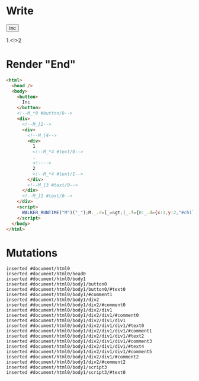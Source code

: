 # Write
  <button>Inc</button><!--M_*0 #button/0--><div><!--M_[2--><div><!--M_[4--><div>1<!--M_*4 #text/0-->.<!>2<!--M_*4 #text/1--></div><!--M_]3 #text/0--></div><!--M_]1 #text/0--></div><script>WALKER_RUNTIME("M")("_");M._.r=[_=>(_.f={0:_.d={x:1,y:2,"#childScope/1":_.e={value:1,"#text/0!":_.a={outer:1,"#childScope/0":_.c={value:2,"#text/0!":_.b={}}}}},1:_.e,2:_.a,3:_.c,4:_.b},_.b._=_.a,_.c["#text/0("]=_._["packages/translator-tags/src/__tests__/fixtures/basic-nested-params/template.marko_2_renderer"](_.a),_.a._=_.d,_.e["#text/0("]=_._["packages/translator-tags/src/__tests__/fixtures/basic-nested-params/template.marko_1_renderer"](_.d),_.f),4,"packages/translator-tags/src/__tests__/fixtures/basic-nested-params/template.marko_2_outer/subscriber",2,"packages/translator-tags/src/__tests__/fixtures/basic-nested-params/template.marko_1_y/subscriber",0,"packages/translator-tags/src/__tests__/fixtures/basic-nested-params/template.marko_0_x",0];M._.w()</script>


# Render "End"
```html
<html>
  <head />
  <body>
    <button>
      Inc
    </button>
    <!--M_*0 #button/0-->
    <div>
      <!--M_[2-->
      <div>
        <!--M_[4-->
        <div>
          1
          <!--M_*4 #text/0-->
          .
          <!---->
          2
          <!--M_*4 #text/1-->
        </div>
        <!--M_]3 #text/0-->
      </div>
      <!--M_]1 #text/0-->
    </div>
    <script>
      WALKER_RUNTIME("M")("_");M._.r=[_=&gt;(_.f={0:_.d={x:1,y:2,"#childScope/1":_.e={value:1,"#text/0!":_.a={outer:1,"#childScope/0":_.c={value:2,"#text/0!":_.b={}}}}},1:_.e,2:_.a,3:_.c,4:_.b},_.b._=_.a,_.c["#text/0("]=_._["packages/translator-tags/src/__tests__/fixtures/basic-nested-params/template.marko_2_renderer"](_.a),_.a._=_.d,_.e["#text/0("]=_._["packages/translator-tags/src/__tests__/fixtures/basic-nested-params/template.marko_1_renderer"](_.d),_.f),4,"packages/translator-tags/src/__tests__/fixtures/basic-nested-params/template.marko_2_outer/subscriber",2,"packages/translator-tags/src/__tests__/fixtures/basic-nested-params/template.marko_1_y/subscriber",0,"packages/translator-tags/src/__tests__/fixtures/basic-nested-params/template.marko_0_x",0];M._.w()
    </script>
  </body>
</html>
```

# Mutations
```
inserted #document/html0
inserted #document/html0/head0
inserted #document/html0/body1
inserted #document/html0/body1/button0
inserted #document/html0/body1/button0/#text0
inserted #document/html0/body1/#comment1
inserted #document/html0/body1/div2
inserted #document/html0/body1/div2/#comment0
inserted #document/html0/body1/div2/div1
inserted #document/html0/body1/div2/div1/#comment0
inserted #document/html0/body1/div2/div1/div1
inserted #document/html0/body1/div2/div1/div1/#text0
inserted #document/html0/body1/div2/div1/div1/#comment1
inserted #document/html0/body1/div2/div1/div1/#text2
inserted #document/html0/body1/div2/div1/div1/#comment3
inserted #document/html0/body1/div2/div1/div1/#text4
inserted #document/html0/body1/div2/div1/div1/#comment5
inserted #document/html0/body1/div2/div1/#comment2
inserted #document/html0/body1/div2/#comment2
inserted #document/html0/body1/script3
inserted #document/html0/body1/script3/#text0
```